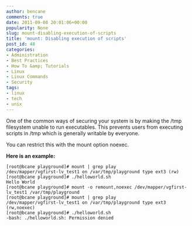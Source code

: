 ```yaml
---
author: bencane
comments: true
date: 2011-09-08 20:01:06+00:00
popularity: None
slug: mount-disabling-execution-of-scripts
title: 'mount: Disabling execution of scripts'
post_id: 48
categories:
- Administration
- Best Practices
- How To &amp; Tutorials
- Linux
- Linux Commands
- Security
tags:
- linux
- tech
- unix
---
```


One of the common ways of securing your system is by making the /tmp filesystem unable to run executables. This prevents users from executing scripts in /tmp which is generally writable by everyone.

You can restrict this with the mount option noexec.

**Here is an example:**

    [root@bcane playground]# mount | grep play  
    /dev/mapper/vgfirst-lv_test1 on /var/tmp/playground type ext3 (rw)  
    [root@bcane playground]# ./helloworld.sh   
    Hello World  
    [root@bcane playground]# mount -o remount,noexec /dev/mapper/vgfirst-lv_test1 /var/tmp/playground  
    [root@bcane playground]# mount | grep play  
    /dev/mapper/vgfirst-lv_test1 on /var/tmp/playground type ext3 (rw,noexec)  
    [root@bcane playground]# ./helloworld.sh   
    -bash: ./helloworld.sh: Permission denied  
